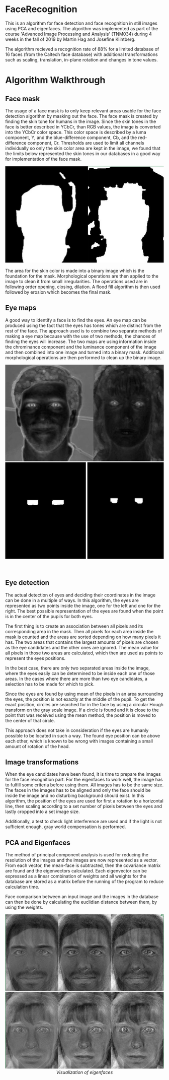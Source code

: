 # FaceRecognition
This is an algorithm for face detection and face recognition in still images using PCA and eigenfaces. The algorithm was implemented as part of the course 'Advanced Image Processing and Analysis' (TNM034) during 4 weeks in the fall of 2019 by Martin Hag and Josefine Klintberg. 

The algorithm recieved a recognition rate of 88% for a limited database of 16 faces (from the Caltech face database) with additional transformations such as scaling, translation, in-plane rotation and changes in tone values.  

<h1>Algorithm Walkthrough</h1>

<h2>Face mask</h2>
The usage of a face mask is to only keep relevant areas usable for the face detection algorithm by masking out the face. The face mask is created by finding the skin tone for humans in the image. Since the skin tones in the face is better described in YCbCr, than RGB values, the image is converted into the YCbCr color space. This color space is described by a luma component, Y, and the blue-difference component, Cb, and the red-difference component, Cr. Thresholds are used to limit all channels individually so only the skin color area are kept in the image, we found that the limits below represented the skin tones in our databases in a good way for implementation of the face mask. 

<p align="center"><img src="./img/facemaskes.jpg"/></p>

The area for the skin color is made into a binary image which is the foundation for the mask. Morphological operations are then applied to the image to clean it from small irregularities. The operations used are in following order opening, closing, dilation. A flood fill algorithm is then used followed by erosion which becomes the final mask.

<h2>Eye maps</h2>
A good way to identify a face is to find the eyes. An eye map can be produced using the fact that the eyes has tones which are distinct from the rest of the face. The approach used is to combine two separate methods of making a eye map because with the use of two methods, the chances of finding the eyes will increase. The two maps are using information inside the chrominance component and the luminance component of the image and then combined into one image and turned into a binary mask. Additional morphological operations are then performed to clean up the binary image. 
<br/>
<p align="center"><img src="./img/eyemaps.jpg"/>
<img src="./img/eyemapsMorph.jpg"/></p>
<br/>
<h2>Eye detection</h2>
The actual detection of eyes and deciding their coordinates in the image can be done in a multiple of ways. In this algorithm, the eyes are represented as two points inside the image, one for the left and one for the right. The best possible representation of the eyes are found when the point is in the center of the pupils for both eyes. 

The first thing is to create an association between all pixels and its corresponding area in the mask. Then all pixels for each area inside the mask is counted and the areas are sorted depending on how many pixels it has. The two areas that contains the largest amounts of pixels are chosen as the eye candidates and the other ones are ignored. The mean value for all pixels in those two areas are calculated, which then are used as points to represent the eyes positions.

In the best case, there are only two separated areas inside the image, where the eyes easily can be determined to be inside each one of those areas. In the cases where there are more than two eye candidates, a selection has to be made for which to pick. 

Since the eyes are found by using mean of the pixels in an area surrounding the eyes, the position is not exactly at the middle of the pupil. To get the exact position, circles are searched for in the face by using a circular Hough transform on the gray scale image.
If a circle is found and it is close to the point that was received using the mean method, the position is moved to the center of that circle.

This approach does not take in consideration if the eyes are humanly possible to be located in such a way. The found eye position can be above each other, which is known to be wrong with images containing a small amount of rotation of the head. 

<h2>Image transformations </h2>
When the eye candidates have been found, it is time to prepare the images for the face recognition part. For the eigenfaces to work well, the image has to fulfill some criteria before using them. All images has to be the same size. The faces in the images has to be aligned and only the face should be inside the image and no disturbing background should exist. In this algorithm, the position of the eyes are used for first a rotation to a horizontal line, then scaling according to a set number of pixels between the eyes and lastly cropped into a set image size. 

Additionally, a test to check light interference are used and if the light is not sufficient enough, gray world compensation is performed. 

<h2>PCA and Eigenfaces</h2>
The method of principal component analysis is used for reducing the resolution of the images and the images are now represented as a vector. From each vector, the mean-face is subtracted, then the covariance matrix are found and the eigenvectors calculated. Each eigenvector can be expressed as a linear combination of weights and all weights for the database are stored as a matrix before the running of the program to reduce calculation time.

Face comparison between an input image and the images in the database can then be done by calculating the euclidian distance between them, by using the weights. 
<br/>
<p align="center"><img src="./img/mreig.jpg"/>
<img src="./img/mrseig.jpg"/>
<i>Visualization of eigenfaces</i></p>
